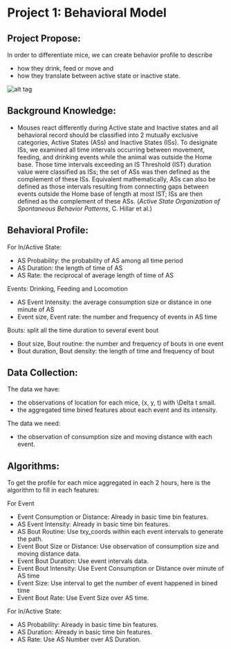 Project 1: Behavioral Model
===========================

## Project Propose:
In order to differentiate mice, we can create behavior profile to describe 
- how they drink, feed or move and 
- how they translate between active state or inactive state. 

![alt tag](http://cenzhuoyao.com/wp-content/uploads/2016/04/project1_behavior_profile.png)

## Background Knowledge:
- Mouses react differently during Active state and Inactive states and all behavioral record should be classified into 2 mutually exclusive categories, Active States (ASs) and Inactive States (ISs). To designate ISs, we examined all time intervals occurring between movement, feeding, and drinking events while the animal was outside the Home base. Those time intervals exceeding an IS Threshold (IST) duration value were classified as ISs; the set of ASs was then defined as the complement of these ISs. Equivalent mathematically, ASs can also be defined as those intervals resulting from connecting gaps between events outside the Home base of length at most IST; ISs are then defined as the complement of these ASs. (*Active State Organization of Spontaneous Behavior Patterns*, C. Hillar et al.)


## Behavioral Profile:

For In/Active State:
- AS Probability: the probability of AS among all time period 
- AS Duration: the length of time of AS
- AS Rate: the reciprocal of average length of time of AS 

Events: Drinking, Feeding and Locomotion
- AS Event Intensity: the average consumption size or distance in one minute of AS
- Event size, Event rate: the number and frequency of events in AS time

Bouts: split all the time duration to several event bout
- Bout size, Bout routine: the number and frequency of bouts in one event
- Bout duration, Bout density: the length of time and frequency of bout 

## Data Collection:
The data we have:
- the observations of location for each mice, (x, y, t) with \Delta t small.
- the aggregated time bined features about each event and its intensity.

The data we need:
- the observation of consumption size and moving distance with each event.

## Algorithms:
To get the profile for each mice aggregated in each 2 hours, here is the algorithm to fill in each features:

For Event
- Event Consumption or Distance: Already in basic time bin features.
- AS Event Intensity: Already in basic time bin features.
- AS Bout Routine: Use txy_coords within each event intervals to generate the path.
- Event Bout Size or Distance: Use observation of consumption size and moving distance data.
- Event Bout Duration: Use event intervals data.
- Event Bout Intensity: Use Event Consumption or Distance over minute of AS time
- Event Size: Use interval to get the number of event happened in bined time
- Event Bout Rate: Use Event Size over AS time.

For In/Active State:
- AS Probability: Already in basic time bin features.
- AS Duration: Already in basic time bin features.
- AS Rate: Use AS Number over AS Duration.
